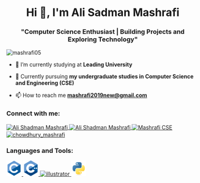<h1 align="center">Hi 👋, I'm Ali Sadman Mashrafi</h1>
<h3 align="center">"Computer Science Enthusiast | Building Projects and Exploring Technology"</h3>

<p align="left"> 
  <img src="https://komarev.com/ghpvc/?username=mashrafi05&label=Profile%20views&color=0e75b6&style=flat" alt="mashrafi05" /> 
</p>

- 🔭 I’m currently studying at **Leading University**

- 🌱 Currently pursuing **my undergraduate studies in Computer Science and Engineering (CSE)**

- 📫 How to reach me **mashrafi2019new@gmail.com**

<h3 align="left">Connect with me:</h3>
<p align="left">
  <a href="https://www.linkedin.com/in/ali-shadman-mashrafi-4ab8971bb/" target="blank">
    <img align="center" src="https://raw.githubusercontent.com/rahuldkjain/github-profile-readme-generator/master/src/images/icons/Social/linked-in-alt.svg" alt="Ali Shadman Mashrafi" height="30" width="40" />
  </a>
  <a href="https://www.facebook.com/md.mashrafi.940" target="blank">
    <img align="center" src="https://raw.githubusercontent.com/rahuldkjain/github-profile-readme-generator/master/src/images/icons/Social/facebook.svg" alt="Ali Shadman Mashrafi" height="30" width="40" />
  </a>
  <a href="https://codeforces.com/profile/mashraficse" target="blank">
    <img align="center" src="https://raw.githubusercontent.com/rahuldkjain/github-profile-readme-generator/master/src/images/icons/Social/codeforces.svg" alt="Mashrafi CSE" height="30" width="40" />
  </a>
  <a href="https://www.instagram.com/chowdhury_mashrafi?igshid=MXVzdHd5aXNxOXo5cQ==" target="blank">
    <img align="center" src="https://raw.githubusercontent.com/rahuldkjain/github-profile-readme-generator/master/src/images/icons/Social/instagram.svg" alt="chowdhury_mashrafi" height="30" width="40" />
  </a>
</p>

<h3 align="left">Languages and Tools:</h3>
<p align="left"> 
  <a href="https://www.cprogramming.com/" target="_blank" rel="noreferrer"> 
    <img src="https://raw.githubusercontent.com/devicons/devicon/master/icons/c/c-original.svg" alt="c" width="40" height="40"/> 
  </a> 
  <a href="https://www.w3schools.com/cpp/" target="_blank" rel="noreferrer"> 
    <img src="https://raw.githubusercontent.com/devicons/devicon/master/icons/cplusplus/cplusplus-original.svg" alt="cplusplus" width="40" height="40"/> 
  </a> 
  <a href="https://www.adobe.com/in/products/illustrator.html" target="_blank" rel="noreferrer"> 
    <img src="https://www.vectorlogo.zone/logos/adobe_illustrator/adobe_illustrator-icon.svg" alt="illustrator" width="40" height="40"/> 
  </a> 
  <a href="https://www.python.org" target="_blank" rel="noreferrer"> 
    <img src="https://raw.githubusercontent.com/devicons/devicon/master/icons/python/python-original.svg" alt="python" width="40" height="40"/> 
  </a> 
</p>
